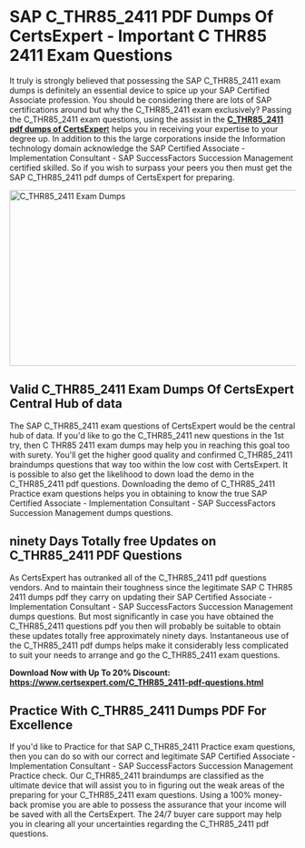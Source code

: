 <h1><strong>SAP C_THR85_2411 PDF Dumps Of CertsExpert - Important C THR85 2411 Exam Questions</strong></h1>
<p>It truly is strongly believed that possessing the SAP C_THR85_2411 exam dumps is definitely an essential device to spice up your SAP Certified Associate profession. You should be considering there are lots of SAP certifications around but why the C_THR85_2411 exam exclusively? Passing the C_THR85_2411 exam questions, using the assist in the <a href="https://www.certsexpert.com/C_THR85_2411-pdf-questions.html"><strong>C_THR85_2411 pdf dumps of CertsExper</strong>t</a>&nbsp;helps you in receiving your expertise to your degree up. In addition to this the large corporations inside the Information technology domain acknowledge the SAP Certified Associate - Implementation Consultant - SAP SuccessFactors Succession Management certified skilled. So if you wish to surpass your peers you then must get the SAP C_THR85_2411 pdf dumps of CertsExpert for preparing.</p>
<p><img src="https://i.ibb.co/gjbsgRG/C-THR85-2411.png" alt="C_THR85_2411 Exam Dumps" width="550" height="309" /></p>
<h2><strong>Valid C_THR85_2411 Exam Dumps Of&nbsp;</strong><strong>CertsExpert </strong><strong>Central Hub of data</strong></h2>
<p>The SAP C_THR85_2411 exam questions of CertsExpert would be the central hub of data. If you'd like to go the C_THR85_2411 new questions in the 1st try, then C THR85 2411 exam dumps may help you in reaching this goal too with surety. You'll get the higher good quality and confirmed C_THR85_2411 braindumps questions that way too within the low cost with CertsExpert. It is possible to also get the likelihood to down load the demo in the C_THR85_2411 pdf questions. Downloading the demo of C_THR85_2411 Practice exam questions helps you in obtaining to know the true SAP Certified Associate - Implementation Consultant - SAP SuccessFactors Succession Management dumps questions.</p>
<h2><strong>ninety Days Totally free Updates on C_THR85_2411 PDF Questions</strong></h2>
<p>As CertsExpert&nbsp;has outranked all of the C_THR85_2411 pdf questions vendors. And to maintain their toughness since the legitimate SAP C THR85 2411 dumps pdf they carry on updating their SAP Certified Associate - Implementation Consultant - SAP SuccessFactors Succession Management dumps questions. But most significantly in case you have obtained the C_THR85_2411 questions pdf you then will probably be suitable to obtain these updates totally free approximately ninety days. Instantaneous use of the C_THR85_2411 pdf dumps helps make it considerably less complicated to suit your needs to arrange and go the C_THR85_2411 exam questions.</p>
<p><strong>Download Now with Up To 20% Discount: <a href="https://www.certsexpert.com/C_THR85_2411-pdf-questions.html">https://www.certsexpert.com/C_THR85_2411-pdf-questions.html</a></strong></p>
<h2><strong>Practice With C_THR85_2411 Dumps PDF For Excellence</strong></h2>
<p>If you'd like to Practice for that SAP C_THR85_2411 Practice exam questions, then you can do so with our correct and legitimate SAP Certified Associate - Implementation Consultant - SAP SuccessFactors Succession Management Practice check. Our C_THR85_2411 braindumps are classified as the ultimate device that will assist you to in figuring out the weak areas of the preparing for your C_THR85_2411 exam questions. Using a 100% money-back promise you are able to possess the assurance that your income will be saved with all the CertsExpert. The 24/7 buyer care support may help you in clearing all your uncertainties regarding the C_THR85_2411 pdf questions.</p>
